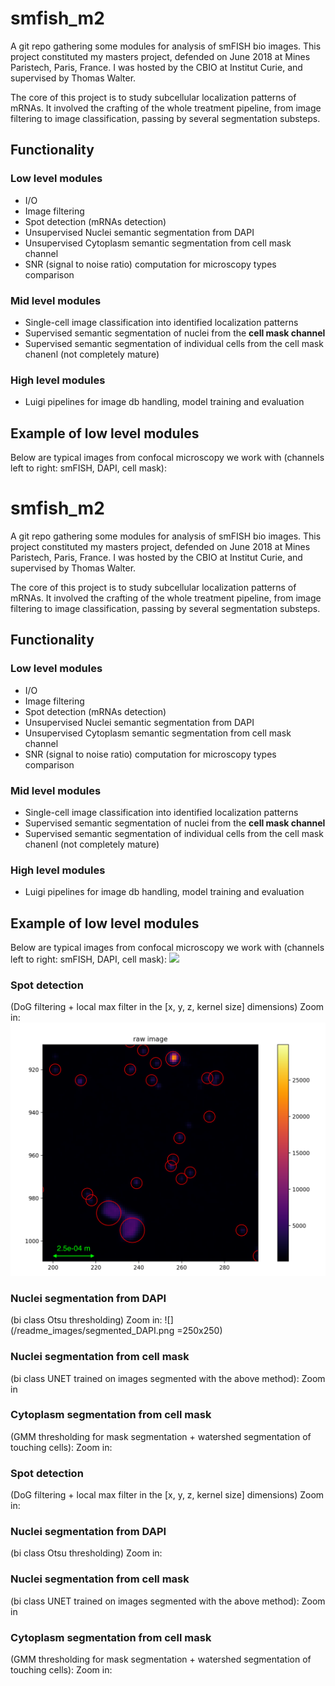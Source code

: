 # smfish_m2
A git repo gathering some modules for analysis of smFISH bio images. This project constituted my masters project, defended on June 2018 at Mines Paristech, Paris, France. I was hosted by the CBIO at Institut Curie, and supervised by Thomas Walter.

The core of this project is to study subcellular localization patterns of mRNAs. It involved the crafting of the whole treatment pipeline, from image filtering to image classification, passing by several segmentation substeps.

## Functionality
### Low level modules
- I/O
- Image filtering
- Spot detection (mRNAs detection)
- Unsupervised Nuclei semantic segmentation from DAPI
- Unsupervised Cytoplasm semantic segmentation from cell mask channel
- SNR (signal to noise ratio) computation for microscopy types comparison

### Mid level modules
- Single-cell image classification into identified localization patterns
- Supervised semantic segmentation of nuclei from the **cell mask channel**
- Supervised semantic segmentation of individual cells from the cell mask chanenl (not completely mature)

### High level modules
- Luigi pipelines for image db handling, model training and evaluation

## Example of low level modules 
Below are typical images from confocal microscopy we work with (channels left to right: smFISH, DAPI, cell mask):
# smfish_m2
A git repo gathering some modules for analysis of smFISH bio images. This project constituted my masters project, defended on June 2018 at Mines Paristech, Paris, France. I was hosted by the CBIO at Institut Curie, and supervised by Thomas Walter.

The core of this project is to study subcellular localization patterns of mRNAs. It involved the crafting of the whole treatment pipeline, from image filtering to image classification, passing by several segmentation substeps.

## Functionality
### Low level modules
- I/O
- Image filtering
- Spot detection (mRNAs detection)
- Unsupervised Nuclei semantic segmentation from DAPI
- Unsupervised Cytoplasm semantic segmentation from cell mask channel
- SNR (signal to noise ratio) computation for microscopy types comparison

### Mid level modules
- Single-cell image classification into identified localization patterns
- Supervised semantic segmentation of nuclei from the **cell mask channel**
- Supervised semantic segmentation of individual cells from the cell mask chanenl (not completely mature)

### High level modules
- Luigi pipelines for image db handling, model training and evaluation

## Example of low level modules 
Below are typical images from confocal microscopy we work with (channels left to right: smFISH, DAPI, cell mask):
![](/readme_images/multichannel)

### Spot detection 
(DoG filtering + local max filter in the [x, y, z, kernel size] dimensions)
Zoom in:
![250x250](/readme_images/spot_detection_in_situ.png)

### Nuclei segmentation from DAPI 
(bi class Otsu thresholding)
Zoom in:
![](/readme_images/segmented_DAPI.png =250x250)

### Nuclei segmentation from cell mask 
(bi class UNET trained on images segmented with the above method):
Zoom in

### Cytoplasm segmentation from cell mask 
(GMM thresholding for mask segmentation + watershed segmentation of touching cells):
Zoom in:

### Spot detection 
(DoG filtering + local max filter in the [x, y, z, kernel size] dimensions)
Zoom in:

### Nuclei segmentation from DAPI 
(bi class Otsu thresholding)
Zoom in:

### Nuclei segmentation from cell mask 
(bi class UNET trained on images segmented with the above method):
Zoom in

### Cytoplasm segmentation from cell mask 
(GMM thresholding for mask segmentation + watershed segmentation of touching cells):
Zoom in:







